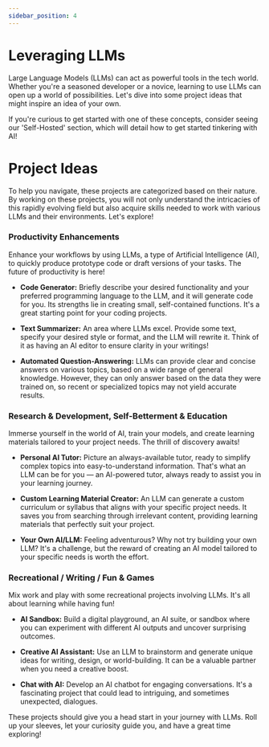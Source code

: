 ```yaml
---
sidebar_position: 4
---
```


# Leveraging LLMs

Large Language Models (LLMs) can act as powerful tools in the tech world. Whether you're a seasoned developer or a novice, learning to use LLMs can open up a world of possibilities. Let's dive into some project ideas that might inspire an idea of your own.

If you're curious to get started with one of these concepts, consider seeing our 'Self-Hosted' section, which will detail how to get started tinkering with AI!

# Project Ideas

To help you navigate, these projects are categorized based on their nature. By working on these projects, you will not only understand the intricacies of this rapidly evolving field but also acquire skills needed to work with various LLMs and their environments. Let's explore!

### Productivity Enhancements

Enhance your workflows by using LLMs, a type of Artificial Intelligence (AI), to quickly produce prototype code or draft versions of your tasks. The future of productivity is here!

- **Code Generator:** Briefly describe your desired functionality and your preferred programming language to the LLM, and it will generate code for you. Its strengths lie in creating small, self-contained functions. It's a great starting point for your coding projects.

- **Text Summarizer:** An area where LLMs excel. Provide some text, specify your desired style or format, and the LLM will rewrite it. Think of it as having an AI editor to ensure clarity in your writings!

- **Automated Question-Answering:** LLMs can provide clear and concise answers on various topics, based on a wide range of general knowledge. However, they can only answer based on the data they were trained on, so recent or specialized topics may not yield accurate results.

### Research & Development, Self-Betterment & Education

Immerse yourself in the world of AI, train your models, and create learning materials tailored to your project needs. The thrill of discovery awaits!

- **Personal AI Tutor:** Picture an always-available tutor, ready to simplify complex topics into easy-to-understand information. That's what an LLM can be for you — an AI-powered tutor, always ready to assist you in your learning journey.

- **Custom Learning Material Creator:** An LLM can generate a custom curriculum or syllabus that aligns with your specific project needs. It saves you from searching through irrelevant content, providing learning materials that perfectly suit your project.

- **Your Own AI/LLM:** Feeling adventurous? Why not try building your own LLM? It's a challenge, but the reward of creating an AI model tailored to your specific needs is worth the effort.

### Recreational / Writing / Fun & Games

Mix work and play with some recreational projects involving LLMs. It's all about learning while having fun!

- **AI Sandbox:** Build a digital playground, an AI suite, or sandbox where you can experiment with different AI outputs and uncover surprising outcomes.

- **Creative AI Assistant:** Use an LLM to brainstorm and generate unique ideas for writing, design, or world-building. It can be a valuable partner when you need a creative boost.

- **Chat with AI:** Develop an AI chatbot for engaging conversations. It's a fascinating project that could lead to intriguing, and sometimes unexpected, dialogues.

These projects should give you a head start in your journey with LLMs. Roll up your sleeves, let your curiosity guide you, and have a great time exploring!
